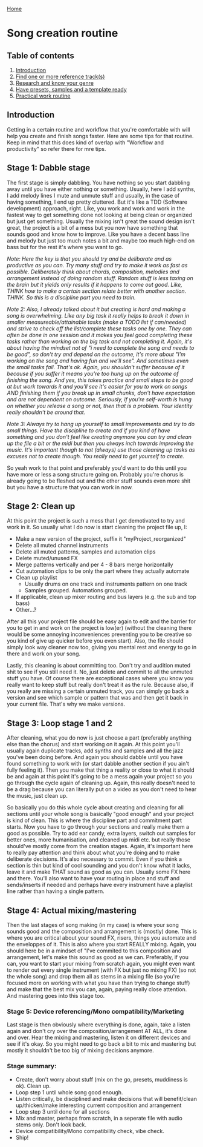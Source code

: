 [Home](index.md)

# Song creation routine
## Table of contents
1. [Introduction](#introduction)
2. [Find one or more reference track(s)](#find-one-or-more-reference-tracks)
3. [Research and know your genre](#research-and-know-your-genre)
4. [Have presets, samples and a template ready](#have-presets-samples-and-a-template-ready)
5. [Practical work routine](#practical-work-routine)

## Introduction
Getting in a certain routine and workflow that you're comfortable with will help you create and finish songs faster. Here are some tips for that routine. Keep in mind that this does kind of overlap with "Workflow and productivity" so refer there for mre tips.

## Stage 1: Dabble stage
The first stage is simply dabbling. You have nothing so you start dabbling away until you have either nothing or something. Usually, here I add synths, I add melody lines I mute and unmute stuff and usually, in the case of having something, I end up pretty cluttered. But it's like a TDD (Software development) approach, right. Like, you work and work and work in the fastest way to get something done not looking at being clean or organized but just get something. Usually the mixing isn't great the sound design isn't great, the project is a bit of a mess but you now have something that sounds good and know how to improve. Like you have a decent bass line and melody but just too much notes a bit and maybe too much high-end on bass but for the rest it's where you want to go. 

*Note: Here the key is that you should try and be delibarate and as productive as you can. Try many stuff and try to make it work as fast as possible. Deliberately think about chords, composition, melodies and arrangement instead of doing random stuff. Random stuff is less taxing on the brain but it yields only results if it happens to come out good. Like, THINK how to make a certain section relate better with another section. THINK. So this is a discipline part you need to train.*

*Note 2: Also, I already talked about it but creating is hard and making a song is overwhelming. Like any big task it really helps to break it down in smaller measureable/attainable tasks (make a TODO list if can/needed) and strive to check off the list/complete these tasks one by one. They can often be done in one session and it makes you feel good completing these tasks rather than working on the big task and not completing it. Again, it's about having the mindset not of "i need to complete the song and needs to be good", so don't try and depend on the outcome, it's more about "I'm working on the song and having fun and we'll see". And sometimes even the small tasks fail. That's ok. Again, you shouldn't suffer because of it because if you suffer it means you're too hung up on the outcome of finishing the song. And yes, this takes practice and small steps to be good at but work towards it and you'll see it's easier for you to work on songs AND finishing them if you break up in small chunks, don't have expectation and are not dependent on outcome. Seriously, if you're self-worth is hung on whether you release a song or not, then that is a problem. Your identity really shouldn't be around that.*

*Note 3: Always try to hang up yourself to small improvements and try to do small things. Have the discipline to create and if you kind of have something and you don't feel like creating anymore you can try and clean up the file a bit or the midi but then you always inch towards improving the music. It's important though to not (always) use those cleaning up tasks as excuses not to create though. You really need to get yourself to create.*

So yeah work to that point and preferably you'd want to do this until you have more or less a song structure going on. Probably you're chorus is already going to be fleshed out and the other stuff sounds even more shit but you have a structure that you can work in now.

## Stage 2: Clean up
At this point the project is such a mess that I get demotivated to try and work in it. So usually what I do now is start cleaning the project file up, I:
- Make a new version of the project, suffix it "myProject_reorganized"
- Delete all muted channel instruments
- Delete all muted patterns, samples and automation clips
- Delete muted/unused FX
- Merge patterns vertically and per 4 - 8 bars merge horizontally
- Cut automation clips to be only the part where they actually automate
- Clean up playlist
  -  Usually drums on one track and instruments pattern on one track 
  -  Samples grouped. Automations grouped.
- If applicable, clean up mixer routing and bus layers (e.g. the sub and top bass)
- Other...?

After all this your project file should be easy again to edit and the barrier for you to get in and work on the project is low(er) (without the cleaning there would be some annoying inconveniences preventing you to be creative so you kind of give up quicker before you even start). Also, the file should simply look way cleaner now too, giving you mental rest and energy to go in there and work on your song.

Lastly, this cleaning is about committing too. Don't try and audition muted shit to see if you still need it. No, just delete and commit to all the unmuted stuff you have. Of course there are exceptional cases where you know you really want to keep stuff but really don't treat it as the rule. Because also, if you really are missing a certain unmuted track, you can simply go back a version and see which sample or pattern that was and then get it back in your current file. That's why we make versions.

## Stage 3: Loop stage 1 and 2
After cleaning, what you do now is just choose a part (preferably anything else than the chorus) and start working on it again. At this point you'll usually again duplicate tracks, add synths and samples and all the jazz you've been doing before. And again you should dabble until you have found something to work with (or start dabble another section if you ain't fully feeling it). Then you make that thing a reality or close to what it should be and again at this point it's going to be a mess again your project so you go through the cycle again of cleaning up. Again, this really doesn't need to be a drag because you can literally put on a video as you don't need to hear the music, just clean up.

So basically you do this whole cycle about creating and cleaning for all sections until your whole song is basically "good enough" and your project is kind of clean. This is where the discipline part and commitment part starts. Now you have to go through your sections and really make them a good as possible. Try to add ear candy, extra layers, switch out samples for better ones, more humanisation, and cleaned up midi etc. but really those should've mostly come from the creation stages. Again, it's important here to really pay attention and think about what you're doing and to make deliberate decisions. It's also necessary to commit. Even if you think a section is thin but kind of cool sounding and you don't know what it lacks, leave it and make THAT sound as good as you can. Usually some FX here and there. You'll also want to have your routing in place and stuff and sends/inserts if needed and perhaps have every instrument have a playlist line rather than having a single pattern.

## Stage 4: Actual mixing/mastering
Then the last stages of song making (in my case) is where your song sounds good and the composition and arrangement is (mostly) done. This is where you are critical about your sound FX, risers, things you automate and the enveloppes of it. This is also where you start REALLY mixing. Again, you should here be in a mindset of "I've commited to this composition and arrangement, let's make this sound as good as we can. Preferably, if you can, you want to start your mixing from scratch again, you might even want to render out every single instrument (with FX but just no mixing FX) (so not the whole song) and drop them all as stems in a mixing file (so you're focused more on working with what you have than trying to change stuff) and make that the best mix you can, again, paying really close attention. And mastering goes into this stage too.

### Stage 5: Device referencing/Mono compatibility/Marketing
Last stage is then obviously where everything is done, again, take a listen again and don't cry over the composition/arrangement AT ALL, it's done and over. Hear the mixing and mastering, listen it on different devices and see if it's okay. So you might need to go back a bit to mix and mastering but mostly it shouldn't be too big of mixing decisions anymore.

### Stage summary:
- Create, don't worry about stuff (mix on the go, presets, muddiness is ok). Clean up.
- Loop step 1 until whole song good enough.
- Listen critically, be disciplined and make decisions that will benefit/clean up/thicken/make interesting current composition and arrangement
- Loop step 3 until done for all sections
- Mix and master, perhaps from scratch, in a seperate file with audio stems only. Don't look back.
- Device compatibility/Mono compatibility check, vibe check.
- Ship!
